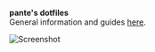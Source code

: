 **pante's dotfiles**  
General information and guides [here](https://github.com/thepante/setup/wiki).  

![Screenshot](https://i.imgur.com/fcQlcwf.png)
